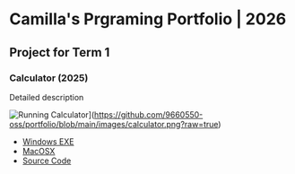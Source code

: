 # Camilla's Prgraming Portfolio | 2026

## Project for Term 1

### Calculator (2025)

Detailed description

![Running Calculator]([)](https://github.com/9660550-oss/portfolio/blob/main/images/calculator.png?raw=true)

* [Windows EXE]()
* [MacOSX]()
* [Source Code]()
